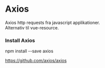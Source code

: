# Axios
Axios http requests fra javascript applikationer.  
Alternativ til vue-resource.  

### Install Axios
npm install --save axios

https://github.com/axios/axios  
